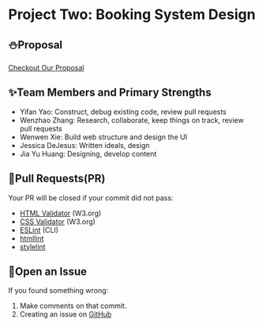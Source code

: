 # Project Two: Booking System Design

## :snowman:Proposal

[Checkout Our Proposal](proposal/README.md)

## :sparkles:Team Members and Primary Strengths

* Yifan Yao: Construct, debug existing code, review pull requests
* Wenzhao Zhang: Research, collaborate, keep things on track, review pull requests
* Wenwen Xie: Build web structure and design the UI
* Jessica DeJesus: Written ideals, design
* Jia Yu Huang: Designing, develop content

## :whale:Pull Requests(PR)

Your PR will be closed if your commit did not pass:

* [HTML Validator](https://validator.w3.org/) (W3.org)
* [CSS Validator](https://jigsaw.w3.org/css-validator/) (W3.org)
* [ESLint](http://eslint.org/) (CLI)
* [htmllint](https://github.com/htmllint/htmllint-cli)
* [stylelint](https://github.com/stylelint/stylelint/blob/master/docs/user-guide/cli.md)

## :octopus:Open an Issue

If you found something wrong:

1. Make comments on that commit.
2. Creating an issue on [GitHub](https://github.com/wjy-itmd-362/wjy-project2/issues/new)
